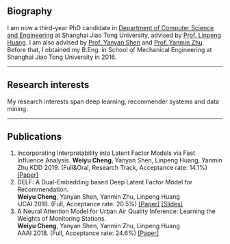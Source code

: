 
## Biography
I am now a third-year PhD candidate in [Department of Computer Science and Engineering](http://www.cs.sjtu.edu.cn/en/) at Shanghai Jiao Tong University, advised by [Prof. Linpeng Huang](http://www.cs.sjtu.edu.cn/en/PeopleDetail.aspx?id=166). I am also advised by [Prof. Yanyan Shen](http://www.cs.sjtu.edu.cn/~shen-yy/) and [Prof. Yanmin Zhu](http://www.cs.sjtu.edu.cn/~yzhu/). Before that, I obtained my B.Eng. in School of Mechanical Engineering at Shanghai Jiao Tong University in 2016.

-----
## Research interests
My research interests span deep learning, recommender systems and data mining.   

-----
## Publications 
1. Incorporating Interpretability into Latent Factor Models via Fast Influence Analysis.
**Weiyu Cheng**, Yanyan Shen, Linpeng Huang, Yanmin Zhu
KDD 2019. (Full&Oral, Research Track, Acceptance rate: 14.1%) [[Paper]](https://weiyucheng.github.io/Files/kdd19-sigconf.pdf)
2. DELF: A Dual-Embedding based Deep Latent Factor Model for Recommendation.  
**Weiyu Cheng**, Yanyan Shen, Yanmin Zhu, Linpeng Huang    
IJCAI 2018. (Full, Acceptance rate: 20.5%) [[Paper]](https://weiyucheng.github.io/Files/0462.pdf) [[Slides]](https://weiyucheng.github.io/Files/delf.pdf)    
3. A Neural Attention Model for Urban Air Quality Inference: Learning the Weights of Monitoring Stations.  
**Weiyu Cheng**, Yanyan Shen, Yanmin Zhu, Linpeng Huang   
AAAI 2018. (Full, Acceptance rate: 24.6%) [[Paper]](https://weiyucheng.github.io/Files/16607-76685-1-PB.pdf)    

